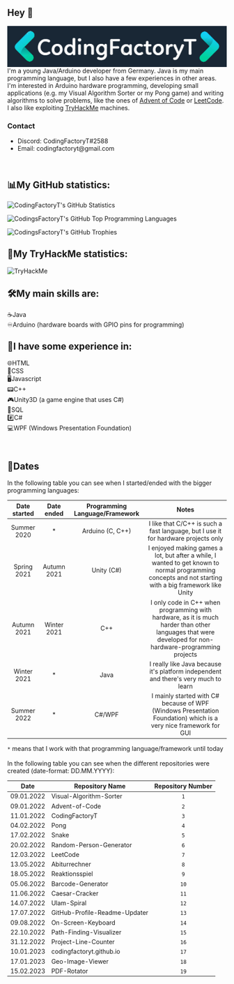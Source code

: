 ## Hey :wave:

<img src="CodingFactoryT_Logo_New.png" align ="right">

I'm a young Java/Arduino developer from Germany. Java is my main programming language, but I also have a few experiences in other areas. <br>
I'm interested in Arduino hardware programming, developing small applications (e.g. my Visual Algorithm Sorter or my Pong game) and writing algorithms to solve problems, like the ones of [Advent of Code](https://adventofcode.com) or [LeetCode](https://leetcode.com).
I also like exploiting [TryHackMe](https://tryhackme.com) machines.
<br>

### Contact
<ul>
  <li> Discord: CodingFactoryT#2588 </li>
  <li> Email: codingfactoryt@gmail.com</li>
</ul>
  <br>
  
## :bar_chart:My GitHub statistics:      
  ![CodingFactoryT's GitHub Statistics](https://github-readme-stats.vercel.app/api?username=CodingFactoryT&theme=tokyonight) 
  
  ![CodingsFactoryT's GitHub Top Programming Languages](https://github-readme-stats.vercel.app/api/top-langs?username=CodingFactoryT&theme=tokyonight&card_width=495) 
  
  ![CodingsFactoryT's GitHub Trophies](https://github-profile-trophy.vercel.app/?username=CodingFactoryT&theme=tokyonight)
  
## :closed_lock_with_key:My TryHackMe statistics:
<img src="https://tryhackme-badges.s3.amazonaws.com/CodingFactoryT.png" alt="TryHackMe">

<br>

## :hammer_and_wrench:My main skills are: 
:coffee:Java         <br>
:infinity:Arduino (hardware boards with GPIO pins for programming)

## :hammer:I have some experience in: 
:globe_with_meridians:HTML         <br>
:scroll:CSS          <br>
:desktop_computer:Javascript   <br>
:pager:C++          <br>
:video_game:Unity3D (a game engine that uses C#) <br>
:satellite:SQL <br>
:hash:C# <br>
:computer:WPF (Windows Presentation Foundation) <br>

<br>

## :calendar:Dates

In the following table you can see when I started/ended with the bigger programming languages: <br>

|Date started|Date ended |Programming Language/Framework|Notes                                                                                   |
|:----------:|:---------:|:----------------------------:|:--------------------------------------------------------------------------------------:|
|Summer 2020 |*          |Arduino (C, C++)   	          |I like that C/C++ is such a fast language, but I use it for hardware projects only        |
|Spring 2021 |Autumn 2021|Unity (C#)                    |I enjoyed making games a lot, but after a while, I wanted to get known to normal programming concepts and not starting with a big framework like Unity|
|Autumn 2021 |Winter 2021|C++                           |I only code in C++ when programming with hardware, as it is much harder than other languages that were developed for non-hardware-programming projects|
|Winter 2021 |*          |Java                          |I really like Java because it's platform independent and there's very much to learn|
|Summer 2022 |*          |C#/WPF                        |I mainly started with C# because of WPF (Windows Presentation Foundation) which is a very nice framework for GUI|

`*` means that I work with that programming language/framework until today <br> <br> 
In the following table you can see when the different repositories were created (date-format: DD.MM.YYYY): <br>

|Date      |Repository Name                                                                                     |Repository Number|
|----------|----------------------------------------------------------------------------------------------------|:---------------:|
|09.01.2022|Visual-Algorithm-Sorter                                                                             |`1`              |
|09.01.2022|Advent-of-Code                                                                                      |`2`              |
|11.01.2022|CodingFactoryT                                                                                      |`3`              |
|04.02.2022|Pong                                                                                                |`4`              |
|17.02.2022|Snake                                                                                               |`5`              |
|20.02.2022|Random-Person-Generator                                                                             |`6`              |
|12.03.2022|LeetCode                                                                                            |`7`              |
|13.05.2022|Abiturrechner                                                                                       |`8`              |
|18.05.2022|Reaktionsspiel                                                                                      |`9`              |
|05.06.2022|Barcode-Generator                                                                                   |`10`             |
|11.06.2022|Caesar-Cracker                                                                                      |`11`             |
|14.07.2022|Ulam-Spiral                                                                                         |`12`             |
|17.07.2022|GitHub-Profile-Readme-Updater                                                                       |`13`             |
|09.08.2022|On-Screen-Keyboard                                                                                  |`14`             |
|22.10.2022|Path-Finding-Visualizer                                                                             |`15`             |
|31.12.2022|Project-Line-Counter                                                                                |`16`             |
|10.01.2023|codingfactoryt.github.io                                                                            |`17`             |
|17.01.2023|Geo-Image-Viewer                                                                                    |`18`             |
|15.02.2023|PDF-Rotator                                                                                         |`19`             |
